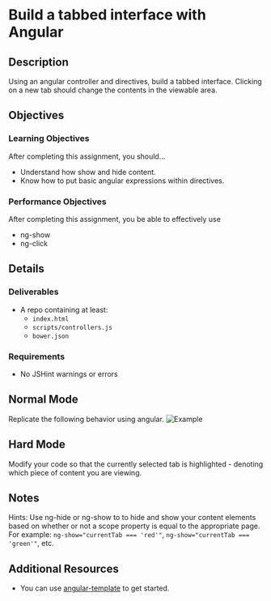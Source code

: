 # Build a tabbed interface with Angular

## Description
Using an angular controller and directives, build a tabbed interface. Clicking on a new tab should change the contents in the viewable area.


## Objectives

### Learning Objectives

After completing this assignment, you should…

* Understand how show and hide content.
* Know how to put basic angular expressions within directives.


### Performance Objectives

After completing this assignment, you be able to effectively use

* ng-show
* ng-click

## Details

### Deliverables

* A repo containing at least:
  * `index.html`
  * `scripts/controllers.js`
  * `bower.json`

### Requirements

* No JSHint warnings or errors


## Normal Mode
Replicate the following behavior using angular.
![Example](tabs.gif)

## Hard Mode
Modify your code so that the currently selected tab is highlighted - denoting which piece of content you are viewing.


## Notes

Hints: Use ng-hide or ng-show to to hide and show your content elements based on whether or not a scope property is equal to the appropriate page. For example: `ng-show="currentTab === 'red'"`, `ng-show="currentTab === 'green'"`, etc.

## Additional Resources

* You can use [angular-template](https://github.com/TIY-Austin-Front-End-Engineering/angular-template) to get started.
